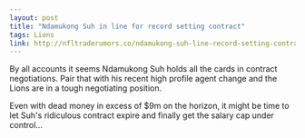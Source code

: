 ```yaml
---
layout: post
title: "Ndamukong Suh in line for record setting contract"
tags: Lions
link: http://nfltraderumors.co/ndamukong-suh-line-record-setting-contract/
---
```

By all accounts it seems Ndamukong Suh holds all the cards in contract negotiations.   Pair that with his recent high profile agent change and the Lions are in a tough negotiating position.  

Even with dead money in excess of $9m on the horizon, it might be time to let Suh's ridiculous contract expire and finally get the salary cap under control...
